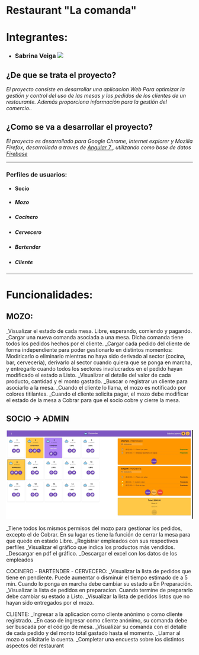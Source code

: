 # Restaurant "La comanda"

# Integrantes:
 - ### Sabrina Veiga  [![](/images/github.png)](https://github.com/Sabsolvei  "Github de Sabrina Veiga")
 
## ¿De que se trata el proyecto?
_El proyecto consiste en desarrollar una aplicacion Web Para optimizar la gestión y control del uso de las mesas y los pedidos de los clientes de un restaurante. Además proporciona información para la gestión del comercio.._

## ¿Como se va a desarrollar el proyecto?
_El proyecto es desarrollado para Google Chrome, Internet explorer y Mozilla Firefox, desarrollada a traves de [Angular 7 ](https://angular.io/ "Angular "), utilizando como base de datos [Firebase](https://firebase.google.com/ "Firebase")_

***

### Perfiles de usuarios:
-  #### Socio
- ##### Mozo
- ##### Cocinero
- ##### Cervecero
- ##### Bartender
- ##### Cliente

***

# Funcionalidades:

## MOZO:
_Visualizar el estado de cada mesa. Libre, esperando, comiendo y pagando.
_Cargar una nueva comanda asociada a una mesa. Dicha comanda tiene todos los pedidos hechos por el cliente.
_Cargar cada pedido del cliente de forma independiente para poder gestionarlo en distintos momentos: Modiricarlo o eliminarlo mientras no haya sido derivado al sector (cocina, bar, cervecería), derivarlo al sector cuando quiera que se ponga en marcha, y entregarlo cuando todos los sectores involucrados en el pedido hayan modificado el estado a Listo.
_Visualizar el detalle del valor de cada producto, cantidad y el monto gastado.
_Buscar o registrar un cliente para asociarlo a la mesa.
_Cuando el cliente lo llama, el mozo es notificado por colores titilantes.
_Cuando el cliente solicita pagar, el mozo debe modificar el estado de la mesa a Cobrar para que el socio cobre y cierre la mesa.

## SOCIO -> ADMIN

![ADMIN](\src\assets\admin_mesas.JPG)

_Tiene todos los mismos permisos del mozo para gestionar los pedidos, excepto el de Cobrar. En su lugar es tiene la función de cerrar la mesa para que quede en estado Libre.
_Registrar empleados con sus respectivos perfiles
_Visualizar el gráfico que indica los productos más vendidos.
_Descargar en pdf el gráfico.
_Descargar el excel con los datos de los empleados

COCINERO - BARTENDER - CERVECERO:
_Visualizar la lista de pedidos que tiene en pendiente. Puede aumentar o disminuir el tiempo estimado de a 5 min. Cuando lo ponga en marcha debe cambiar su estado a En Preparación.
_Visualizar la lista de pedidos en preparacion. Cuando termine de prepararlo debe cambiar su estado a Listo.
_Visualizar la lista de pedidos listos que no hayan sido entregados por el mozo.

CLIENTE:
_Ingresar a la aplicacion como cliente anónimo o como cliente registrado.
_En caso de ingresar como cliente anónimo, su comanda debe ser buscada por el código de mesa.
_Visualizar su comanda con el detalle de cada pedido y del monto total gastado hasta el momento.
_Llamar al mozo o solicitarle la cuenta.
_Completar una encuesta sobre los distintos aspectos del restaurant

 
